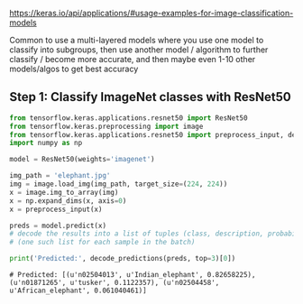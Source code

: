 https://keras.io/api/applications/#usage-examples-for-image-classification-models

Common to use a multi-layered models where you use one model to classify into subgroups, then use another model / algorithm to further classify / become more accurate, and then maybe even 1-10 other models/algos to get best accuracy

## Step 1: Classify ImageNet classes with ResNet50
```python
from tensorflow.keras.applications.resnet50 import ResNet50
from tensorflow.keras.preprocessing import image
from tensorflow.keras.applications.resnet50 import preprocess_input, decode_predictions
import numpy as np

model = ResNet50(weights='imagenet')

img_path = 'elephant.jpg'
img = image.load_img(img_path, target_size=(224, 224))
x = image.img_to_array(img)
x = np.expand_dims(x, axis=0)
x = preprocess_input(x)

preds = model.predict(x)
# decode the results into a list of tuples (class, description, probability)
# (one such list for each sample in the batch)

print('Predicted:', decode_predictions(preds, top=3)[0])
```
```shell
# Predicted: [(u'n02504013', u'Indian_elephant', 0.82658225), (u'n01871265', u'tusker', 0.1122357), (u'n02504458', u'African_elephant', 0.061040461)]
```
